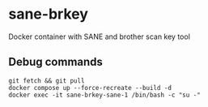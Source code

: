 # sane-brkey

Docker container with SANE and brother scan key tool

## Debug commands

```
git fetch && git pull
docker compose up --force-recreate --build -d
docker exec -it sane-brkey-sane-1 /bin/bash -c "su -"
```
